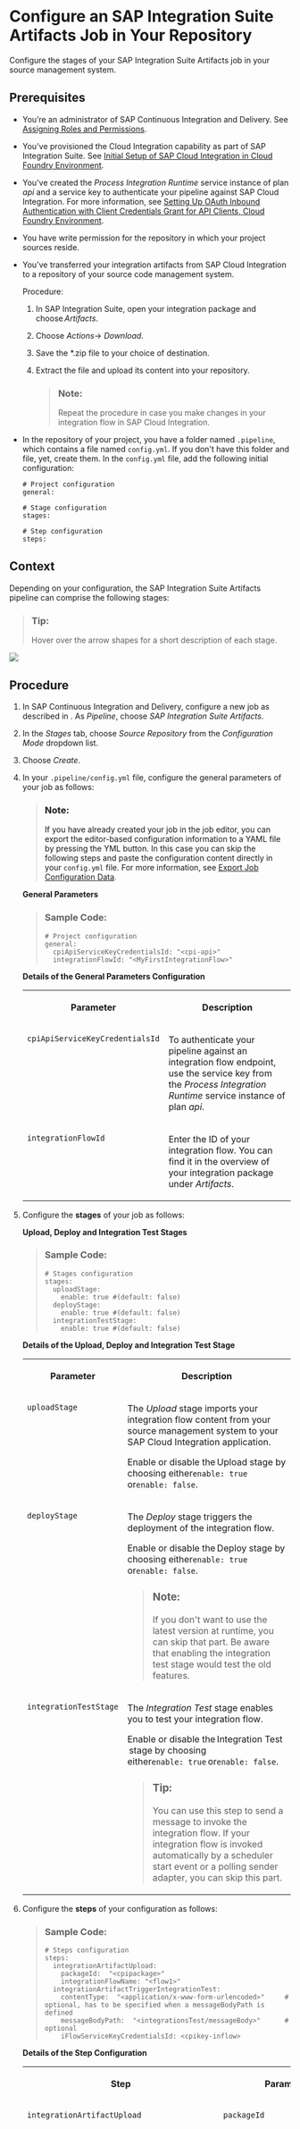 <!-- loio3daf56d952c74c10b0be810d082e68ab -->

# Configure an SAP Integration Suite Artifacts Job in Your Repository

Configure the stages of your SAP Integration Suite Artifacts job in your source management system.



<a name="loio3daf56d952c74c10b0be810d082e68ab__prereq_jsb_3gc_clb"/>

## Prerequisites

-   You’re an administrator of SAP Continuous Integration and Delivery. See [Assigning Roles and Permissions](assigning-roles-and-permissions-c679ebd.md).

-   You've provisioned the Cloud Integration capability as part of SAP Integration Suite. See [Initial Setup of SAP Cloud Integration in Cloud Foundry Environment](https://help.sap.com/viewer/368c481cd6954bdfa5d0435479fd4eaf/Cloud/en-US/302b47b11e1749c3aa9478f4123fc216.html).
-   You've created the *Process Integration Runtime* service instance of plan *api* and a service key to authenticate your pipeline against SAP Cloud Integration. For more information, see [Setting Up OAuth Inbound Authentication with Client Credentials Grant for API Clients, Cloud Foundry Environment](https://help.sap.com/viewer/368c481cd6954bdfa5d0435479fd4eaf/Cloud/en-US/20e26a837a8449c4b8b934b07f71cb76.html).
-   You have write permission for the repository in which your project sources reside.

-   You’ve transferred your integration artifacts from SAP Cloud Integration to a repository of your source code management system.

    Procedure:

    1.  In SAP Integration Suite, open your integration package and choose *Artifacts*.

    2.  Choose *Actions*→ *Download*.

    3.  Save the \*.zip file to your choice of destination.

    4.  Extract the file and upload its content into your repository.

        > ### Note:  
        > Repeat the procedure in case you make changes in your integration flow in SAP Cloud Integration.


-   In the repository of your project, you have a folder named `.pipeline`, which contains a file named `config.yml`. If you don't have this folder and file, yet, create them. In the `config.yml` file, add the following initial configuration:

    ```
    # Project configuration
    general:
    
    # Stage configuration
    stages:
    
    # Step configuration
    steps:
    ```




<a name="loio3daf56d952c74c10b0be810d082e68ab__context_okr_p5d_fqb"/>

## Context

Depending on your configuration, the SAP Integration Suite Artifacts pipeline can comprise the following stages:

> ### Tip:  
> Hover over the arrow shapes for a short description of each stage.

![](images/CPI_Pipeline_Stages_fd23518.png)



## Procedure

1.  In SAP Continuous Integration and Delivery, configure a new job as described in  <?sap-ot O2O class="- topic/xref " href="d748920175554221be1ba8b461ada030.xml" text="" desc="" xtrc="xref:9" xtrf="file:/home/builder/src/dita-all/nyp1624030053288/loio3d9e638cafea4b6c8160689ae0af37c8_en-US/src/content/localization/en-us/3daf56d952c74c10b0be810d082e68ab.xml" output-class="" outputTopicFile="file:/home/builder/tp.net.sf.dita-ot/2.3/plugins/com.elovirta.dita.markdown_1.3.0/xsl/dita2markdownImpl.xsl" ?> . As *Pipeline*, choose *SAP Integration Suite Artifacts*.

2.  In the *Stages* tab, choose *Source Repository* from the *Configuration Mode* dropdown list.

3.  Choose *Create*.

4.  In your `.pipeline/config.yml` file, configure the general parameters of your job as follows:

    > ### Note:  
    > If you have already created your job in the job editor, you can export the editor-based configuration information to a YAML file by pressing the YML button. In this case you can skip the following steps and paste the configuration content directly in your `config.yml` file. For more information, see [Export Job Configuration Data](export-job-configuration-data-60a76d7.md).

    **General Parameters**

    > ### Sample Code:  
    > ```
    > # Project configuration
    > general:
    >   cpiApiServiceKeyCredentialsId: "<cpi-api>" 
    >   integrationFlowId: "<MyFirstIntegrationFlow>"
    > 
    > ```

    **Details of the General Parameters Configuration**


    <table>
    <tr>
    <th valign="top">

    Parameter
    
    </th>
    <th valign="top">

    Description
    
    </th>
    </tr>
    <tr>
    <td valign="top">
    
    `cpiApiServiceKeyCredentialsId` 
    
    </td>
    <td valign="top">
    
    To authenticate your pipeline against an integration flow endpoint, use the service key from the *Process Integration Runtime* service instance of plan *api*.
    
    </td>
    </tr>
    <tr>
    <td valign="top">
    
    `integrationFlowId` 
    
    </td>
    <td valign="top">
    
    Enter the ID of your integration flow. You can find it in the overview of your integration package under *Artifacts*.
    
    </td>
    </tr>
    </table>
    
5.  Configure the **stages** of your job as follows:

    **Upload, Deploy and Integration Test Stages**

    > ### Sample Code:  
    > ```
    > # Stages configuration
    > stages: 
    >   uploadStage: 
    >     enable: true #(default: false) 
    >   deployStage: 
    >     enable: true #(default: false) 
    >   integrationTestStage: 
    >     enable: true #(default: false)
    > 
    > ```

    **Details of the Upload, Deploy and Integration Test Stage**


    <table>
    <tr>
    <th valign="top">

    Parameter
    
    </th>
    <th valign="top">

    Description
    
    </th>
    </tr>
    <tr>
    <td valign="top">
    
    `uploadStage` 
    
    </td>
    <td valign="top">
    
    The *Upload* stage imports your integration flow content from your source management system to your SAP Cloud Integration application.

    Enable or disable the Upload stage by choosing either`enable: true`  or`enable: false`.
    
    </td>
    </tr>
    <tr>
    <td valign="top">
    
    `deployStage` 
    
    </td>
    <td valign="top">
    
    The *Deploy* stage triggers the deployment of the integration flow.

    Enable or disable the Deploy stage by choosing either`enable: true`  or`enable: false`.

    > ### Note:  
    > If you don't want to use the latest version at runtime, you can skip that part. Be aware that enabling the integration test stage would test the old features.


    
    </td>
    </tr>
    <tr>
    <td valign="top">
    
    `integrationTestStage` 
    
    </td>
    <td valign="top">
    
    The *Integration Test* stage enables you to test your integration flow.

    Enable or disable the Integration Test  stage by choosing either`enable: true` or`enable: false`.

    > ### Tip:  
    > You can use this step to send a message to invoke the integration flow. If your integration flow is invoked automatically by a scheduler start event or a polling sender adapter, you can skip this part.


    
    </td>
    </tr>
    </table>
    
6.  Configure the **steps** of your configuration as follows:

    > ### Sample Code:  
    > ```
    > # Steps configuration
    > steps: 
    >   integrationArtifactUpload: 
    >     packageId:  "<cpipackage>"  
    >     integrationFlowName: "<flow1>" 
    >   integrationArtifactTriggerIntegrationTest: 
    >     contentType:  "<application/x-www-form-urlencoded>"     # optional, has to be specified when a messageBodyPath is defined
    >     messageBodyPath:  "<integrationsTest/messageBody>"      # optional
    >     iFlowServiceKeyCredentialsId: <cpikey-inflow>
    > 
    > ```

    **Details of the Step Configuration**


    <table>
    <tr>
    <th valign="top">

    Step
    
    </th>
    <th valign="top">

    Parameter
    
    </th>
    <th valign="top">

    Description
    
    </th>
    </tr>
    <tr>
    <td valign="top" rowspan="2">
    
    `integrationArtifactUpload` 
    
    </td>
    <td valign="top">
    
    `packageId` 
    
    </td>
    <td valign="top">
    
    \(Optional\) Enter your integration package ID. You can find it in SAP Integration Suite, navigate to your workspace \(*Design* tab page\) and choose *Packages* -\> *Overview*.

    > ### Note:  
    > You can skip this part if the integration flow is already existing on the tenant.


    
    </td>
    </tr>
    <tr>
    <td valign="top">
    
    `integrationFlowName` 
    
    </td>
    <td valign="top">
    
    Enter the name of your integration flow. You can find it in the overview of your integration package under *Artifacts*.
    
    </td>
    </tr>
    <tr>
    <td valign="top" rowspan="3">
    
    `integrationArtifactTriggerIntegrationTest` 
    
    </td>
    <td valign="top">
    
    `contentType` 
    
    </td>
    <td valign="top">
    
    \(Optional\) Define the content type of the message body file. Enter a custom file type or choose between:

    -   `application/xml` 
    -   `application/json`
    -   `text/plain`


    
    </td>
    </tr>
    <tr>
    <td valign="top">
    
    `messageBodyPath` 
    
    </td>
    <td valign="top">
    
    \(Optional\) Specify the relative file path of your message body file, for example, `integrationsTest/messageBody`.
    
    </td>
    </tr>
    <tr>
    <td valign="top">
    
    `iFlowServiceKeyCredentialsId` 
    
    </td>
    <td valign="top">
    
    To implement inbound communication with SAP Cloud Integration, create the *Process Integration Runtime* service instance of plan *integration-flow* and a service key. For more information, see [Creating a Service Instance for OAuth Client Credentials Grant](https://help.sap.com/viewer/368c481cd6954bdfa5d0435479fd4eaf/Cloud/en-US/caad7a1c68c348888d9d5f5a24c13b6b.html?q=Creating%20a%20Service%20Instance%20for%20OAuth%20Client%20Credentials%20Grant.) and [Creating a Service Key for the Instance](https://help.sap.com/viewer/368c481cd6954bdfa5d0435479fd4eaf/Cloud/en-US/dcc4bfd8ba0740c7907a1bd43ed96a69.html).
    
    </td>
    </tr>
    </table>
    
7.  Commit and push your configuration.




<a name="loio3daf56d952c74c10b0be810d082e68ab__result_vgz_szy_cpb"/>

## Results

Depending on your configuration, your complete `config.yml` file should look as follows:

> ### Sample Code:  
> ```
> # Project configuration
> general:
>   cpiApiServiceKeyCredentialsId: "<cpi-api>" 
>   integrationFlowId: "<MyFirstIntegrationFlow>"
> 
> # Stage configuration
> stages:
>   uploadStage: 
>     enabled: true #(default: false) 
>   deployStage: 
>     enabled: true #(default: false) 
>   integrationTestStage: 
>     enabled: true #(default: false) 
> 
> 
> # Steps configuration
> steps: 
>   integrationArtifactUpload: 
>     packageId:  "<cpipackage>"   
>     integrationFlowName: "<flow1>"  
>   integrationArtifactTriggerIntegrationTest: 
>     contentType: "<application/x-www-form-urlencoded>"     # optional, has to be specified when a messageBodyPath is defined
>     messageBodyPath: "<integrationsTest/messageBody>"      # optional 
>     iFlowServiceKeyCredentialsId: "<myIFlowServiceKey>"
> 
> ```

